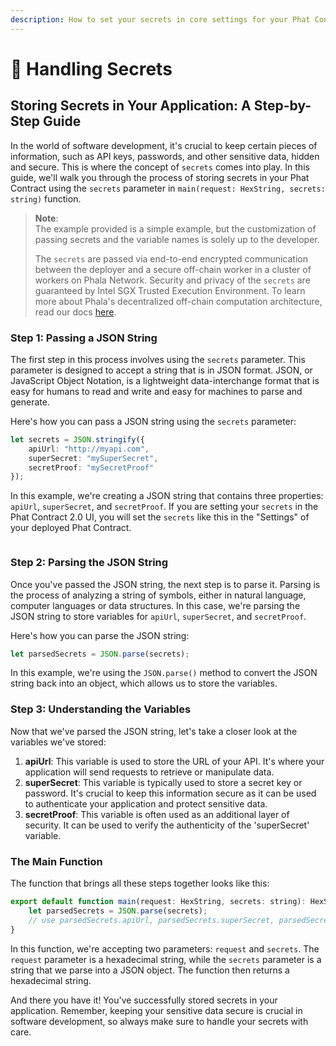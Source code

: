 ```yaml
---
description: How to set your secrets in core settings for your Phat Contract.
---
```


# 🤫 Handling Secrets

## Storing Secrets in Your Application: A Step-by-Step Guide

In the world of software development, it's crucial to keep certain pieces of information, such as API keys, passwords, and other sensitive data, hidden and secure. This is where the concept of `secrets` comes into play. In this guide, we'll walk you through the process of storing secrets in your Phat Contract using the `secrets` parameter in `main(request: HexString, secrets: string)` function.

> **Note**:\
> The example provided is a simple example, but the customization of passing secrets and the variable names is solely up to the developer.
>
> The `secrets` are passed via end-to-end encrypted communication between the deployer and a secure off-chain worker in a cluster of workers on Phala Network. Security and privacy of the `secrets` are guaranteed by Intel SGX Trusted Execution Environment. To learn more about Phala's decentralized off-chain computation architecture, read our docs [here](https://docs.phala.network/developers/advanced-topics/blockchain-infrastructure).

### Step 1: Passing a JSON String

The first step in this process involves using the `secrets` parameter. This parameter is designed to accept a string that is in JSON format. JSON, or JavaScript Object Notation, is a lightweight data-interchange format that is easy for humans to read and write and easy for machines to parse and generate.

Here's how you can pass a JSON string using the `secrets` parameter:

```typescript
let secrets = JSON.stringify({
    apiUrl: "http://myapi.com",
    superSecret: "mySuperSecret",
    secretProof: "mySecretProof"
});
```

In this example, we're creating a JSON string that contains three properties: `apiUrl`, `superSecret`, and `secretProof`. If you are setting your `secrets` in the Phat Contract 2.0 UI, you will set the `secrets` like this in the "Settings" of your deployed Phat Contract.

<figure><img src="../../../../.gitbook/assets/StoreSecrets.png" alt=""><figcaption></figcaption></figure>

### Step 2: Parsing the JSON String

Once you've passed the JSON string, the next step is to parse it. Parsing is the process of analyzing a string of symbols, either in natural language, computer languages or data structures. In this case, we're parsing the JSON string to store variables for `apiUrl`, `superSecret`, and `secretProof`.

Here's how you can parse the JSON string:

```typescript
let parsedSecrets = JSON.parse(secrets);
```

In this example, we're using the `JSON.parse()` method to convert the JSON string back into an object, which allows us to store the variables.

### Step 3: Understanding the Variables

Now that we've parsed the JSON string, let's take a closer look at the variables we've stored:

1. **apiUrl**: This variable is used to store the URL of your API. It's where your application will send requests to retrieve or manipulate data.
2. **superSecret**: This variable is typically used to store a secret key or password. It's crucial to keep this information secure as it can be used to authenticate your application and protect sensitive data.
3. **secretProof**: This variable is often used as an additional layer of security. It can be used to verify the authenticity of the 'superSecret' variable.

### The Main Function

The function that brings all these steps together looks like this:

```javascript
export default function main(request: HexString, secrets: string): HexString {
    let parsedSecrets = JSON.parse(secrets);
    // use parsedSecrets.apiUrl, parsedSecrets.superSecret, parsedSecrets.secretProof
}
```

In this function, we're accepting two parameters: `request` and `secrets`. The `request` parameter is a hexadecimal string, while the `secrets` parameter is a string that we parse into a JSON object. The function then returns a hexadecimal string.

And there you have it! You've successfully stored secrets in your application. Remember, keeping your sensitive data secure is crucial in software development, so always make sure to handle your secrets with care.
